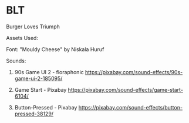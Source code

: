 # BLT
Burger Loves Triumph

Assets Used:

Font: "Mouldy Cheese" by Niskala Huruf

Sounds:
1. 90s Game UI 2 - floraphonic
https://pixabay.com/sound-effects/90s-game-ui-2-185095/

2. Game Start - Pixabay 
https://pixabay.com/sound-effects/game-start-6104/

3. Button-Pressed - Pixabay
https://pixabay.com/sound-effects/button-pressed-38129/